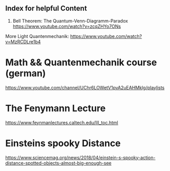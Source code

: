 ## Index for helpful Content

1. Bell Theorem: The Quantum-Venn-Diagramm-Paradox
https://www.youtube.com/watch?v=zcqZHYo7ONs

More Light Quantenmechanik:
https://www.youtube.com/watch?v=MzRCDLre1b4

# Math && Quantenmechanik course (german)
https://www.youtube.com/channel/UChr6LOWetV1pvA2uEAHMklg/playlists


# The Fenymann Lecture 
https://www.feynmanlectures.caltech.edu/III_toc.html

# Einsteins spooky Distance 
https://www.sciencemag.org/news/2018/04/einstein-s-spooky-action-distance-spotted-objects-almost-big-enough-see
